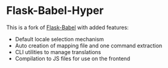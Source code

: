 # Flask-Babel-Hyper

This is a fork of [Flask-Babel](https://github.com/python-babel/flask-babel) with added features:

 - Default locale selection mechanism
 - Auto creation of mapping file and one command extraction
 - CLI utilities to manage translations
 - Compilation to JS files for use on the frontend